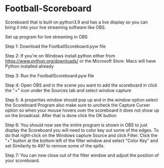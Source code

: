# Football-Scoreboard
Scoreboard that is built on python3.9 and has a live display so you can bring it into your live streaming software like OBS.

Set up program for live streaming in OBS

Step 1: Download the FootballScoreboard.pyw file

Step 2: If you're on Windows install python either from https://www.python.org/downloads/ or the Microsoft Store. Macs will have Python installed already

Step 3: Run the FootballScoreboard.pyw file

Step 4: Open OBS and in the scene you want to add the scoreboard in click the "+" icon under the Sources tab and select window capture

Step 5: A properties window should pop up and in the window option select the Scoreboard Program also make sure to uncheck the Capture Curser option so when your mouse hovers over           the scoreboard it does not show up on the broadcast. After that is done click the OK button

Step 6: You should now see the entire program is shown in OBS to just display the Scoreboard you will need to color key out some of the edges. To do that right-click on the                Windows capture Source and click Filter. Click the "+" button at the bottom left of the filter window and select "Color Key" and set Similarity to 497 to remove some of            the spills.

Step 7: You can now close out of the filter window and adjust the position of your scoreboard.
